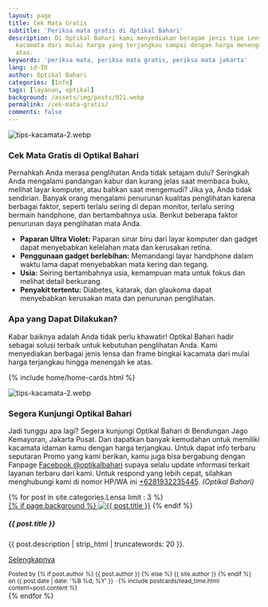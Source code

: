 ```yaml
---
layout: page
title: Cek Mata Gratis
subtitle: 'Periksa mata gratis di Optikal Bahari'
description: Di Optikal Bahari kami menyediakan beragam jenis tipe Lensa dan Frame bingkai
  kacamata dari mulai harga yang terjangkau sampai dengan harga menengah ke
  atas.
keywords: 'periksa mata, periksa mata gratis, periksa mata jakarta'
lang: id-ID
author: Optikal Bahari
categories: [Info]
tags: [layanan, optikal]
background: /assets/img/posts/021.webp
permalink: /cek-mata-gratis/
comments: false
---
```


<div class="card shadow p-3 mb-5 bg-white rounded">
    <img src="{{"/assets/img/posts/periksa-mata/periksa-mata-gratis-optikal-bahari-5.webp" | relative_url }}" class="card-img-top" alt="tips-kacamata-2.webp">
    <div class="card-body">
      <h3 class="card-title">
            Cek Mata Gratis di Optikal Bahari
      </h3>
        <p class="card-text text-left">
            Pernahkah Anda merasa penglihatan Anda tidak setajam dulu? Seringkah Anda mengalami pandangan kabur dan kurang jelas saat membaca buku, melihat layar komputer, atau bahkan saat mengemudi? Jika ya, Anda tidak sendirian. Banyak orang mengalami penurunan kualitas penglihatan karena berbagai faktor, seperti terlalu sering di depan monitor, terlalu sering bermain handphone, dan bertambahnya usia. Berikut beberapa faktor penurunan daya penglihatan mata Anda.
        </p>
        <ul>
                <li>
                    <strong>Paparan Ultra Violet:</strong> Paparan sinar biru dari layar komputer dan gadget dapat menyebabkan kelelahan mata dan kerusakan retina.
                </li>
                <li>
                    <strong>Penggunaan gadget berlebihan:</strong> Memandangi layar handphone dalam waktu lama dapat menyebabkan mata kering dan tegang.
                </li>
                <li>
                    <strong>Usia:</strong> Seiring bertambahnya usia, kemampuan mata untuk fokus dan melihat detail berkurang.
                </li>
                <li>
                    <strong>Penyakit tertentu:</strong> Diabetes, katarak, dan glaukoma dapat menyebabkan kerusakan mata dan penurunan penglihatan.
                </li>
            </ul>
        <h3 class="card-title">
            Apa yang Dapat Dilakukan?
        </h3>
        <p class="card-text text-left">
            Kabar baiknya adalah Anda tidak perlu khawatir! Optikal Bahari hadir sebagai solusi terbaik untuk kebutuhan penglihatan Anda. Kami menyediakan berbagai jenis lensa dan frame bingkai kacamata dari mulai harga terjangkau hingga menengah ke atas.
        </p>
    </div>
</div>

{% include home/home-cards.html %}

<div class="card-deck mb-3">
  <div class="card shadow p-3 mb-5 bg-white rounded">
		  <img src="{{"/assets/img/posts/periksa-mata/periksa-mata-gratis-optikal-bahari-9.webp" | relative_url }}" class="card-img-top" alt="tips-kacamata-2.webp">
    <div class="card-body">
      <h3 class="card-title">Segera Kunjungi Optikal Bahari</h3>
      <p class="card-text text-left">Jadi tunggu apa lagi? Segera kunjungi Optikal Bahari di Bendungan Jago Kemayoran, Jakarta Pusat. Dan dapatkan banyak kemudahan untuk memiliki kacamata idaman kamu dengan harga terjangkau. Untuk dapat info terbaru seputaran Promo yang kami berikan, kamu juga bisa bergabung dengan Fanpage
    <a href="https://www.facebook.com/optikalbahari" id="FBClick" title="Facebook Page Optikal Bahari" class="FacebookPage">Facebook @optikalbahari</a> supaya selalu update informasi terkait layanan terbaru dari kami. Untuk respond
    yang lebih cepat, silahkan menghubungi kami di nomor HP/WA ini <a href="https://api.whatsapp.com/send?phone=6281932235445&text=Hallo%2C+saya+butuh+informasi+lebih+lanjut+mengenai+Optikal+Bahari" id="WhatsAppClick" class="WhatsAppCall" title="Call WhatsApp">+6281932235445</a>.
    <em>(Optikal Bahari)</em></p>
	</div>
   </div>
</div>

<section id="posts-category">
    <div class="card-deck">
		{% for post in site.categories.Lensa limit : 3 %}
        <div class="card shadow p-3 mb-5 bg-white rounded">
            <a href="{{ post.url | prepend: site.baseurl | replace: '//', '/' }}">
                {% if page.background %}
                    <img src="{{ post.background | prepend: site.baseurl | replace: '//', '/' }}" class="card-img-top" alt="{{ post.title }}"></a>
                {% endif %}
            <div class="card-body">
                <h5 class="card-title">
                    {{ post.title }}
                </h5>
                <p class="card-text text-left">
                    {{ post.description | strip_html | truncatewords: 20 }}.
                </p>
                <p class="card-text text-left">
                    <a class="btn btn-primary rounded-pill" href="{{ post.url | prepend: site.baseurl | replace: '//', '/' }}">Selengkapnya</a>
                </p>
            </div>
            <div class="card-footer">
                <small class="text-muted">
                    Posted by {% if post.author %} {{ post.author }} {% else %} {{ site.author }} {% endif %} on
                    {{ post.date | date: '%B %d, %Y' }} &middot; {% include postcards/read_time.html content=post.content %}
                </small>
            </div>
        </div>
        {% endfor %}
    </div>
</section>
